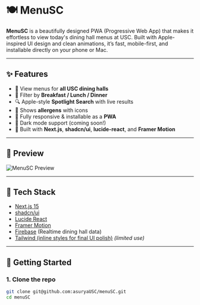 # 🍽️ MenuSC

**MenuSC** is a beautifully designed PWA (Progressive Web App) that makes it effortless to view today's dining hall menus at USC. Built with Apple-inspired UI design and clean animations, it’s fast, mobile-first, and installable directly on your phone or Mac.

---

## ✨ Features

- 🏫 View menus for **all USC dining halls**
- 🍳 Filter by **Breakfast / Lunch / Dinner**
- 🔍 Apple-style **Spotlight Search** with live results
- 🍔 Shows **allergens** with icons
- 📱 Fully responsive & installable as a **PWA**
- 🌙 Dark mode support (coming soon!)
- 💨 Built with **Next.js**, **shadcn/ui**, **lucide-react**, and **Framer Motion**

---

## 📸 Preview

![MenuSC Preview](./public/preview.png)

---

## 🔧 Tech Stack

- [Next.js 15](https://nextjs.org/)
- [shadcn/ui](https://ui.shadcn.com/)
- [Lucide React](https://lucide.dev/)
- [Framer Motion](https://www.framer.com/motion/)
- [Firebase](https://firebase.google.com/) (Realtime dining hall data)
- [Tailwind (inline styles for final UI polish)](https://tailwindcss.com/) *(limited use)*

---

## 🚀 Getting Started

### 1. Clone the repo

```bash
git clone git@github.com:asuryaUSC/menuSC.git
cd menuSC
